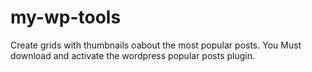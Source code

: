 # my-wp-tools
Create grids with thumbnails oabout the most popular posts. You Must download and activate the wordpress popular posts plugin.
